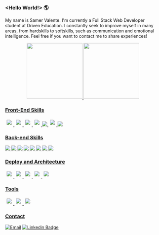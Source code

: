 ### <Hello World!> 🌎

My name is Samer Valente. I'm currently a Full Stack Web Developer student at Driven Education. I constantly seek to improve myself in many areas, from hardskills to softskills, such as communication and emotional intelligence. Feel free if you want to contact me to share experiences!

<div align="center">
  <a href="https://github.com/samervalente">
  <img height="180em" src="https://github-readme-stats.vercel.app/api?username=samervalente&show_icons=true&theme=dracula&include_all_commits=true&count_private=true" />
  <img height="180em" src="https://github-readme-stats.vercel.app/api/top-langs/?username=samervalente&layout=compact&langs_count=7&theme=dracula" />
</div>


  
### Front-End Skills
  <div>
    <img style='margin: 5px;' src="https://img.shields.io/badge/CSS3%20-%2320232a.svg?&style=for-the-badge&color=1572B6&logo=CSS3&logoColor=ffffff"/>
    <img style='margin: 5px;' src="https://img.shields.io/badge/HTML5%20-%2320232a.svg?&style=for-the-badge&color=E34F26&logo=HTML5&logoColor=ffffff"/>
    <img style='margin: 5px;' src="https://img.shields.io/badge/Sass-CC6699?style=for-the-badge&logo=sass&logoColor=white"/>
     <img style='margin: 5px;' src="https://img.shields.io/badge/javascript%20-%2320232a.svg?&style=for-the-badge&color=F7DF1E&logo=javascript&logoColor=000000" />
    <img src="https://img.shields.io/badge/React-20232A?style=for-the-badge&logo=react&logoColor=61DAFB" />
     <img style='margin: 5px;' src="https://img.shields.io/badge/styled components%20-%2320232a.svg?&style=for-the-badge&color=DB7093&logo=styled-            components&logoColor=ffffff"/>
    <img src="https://img.shields.io/badge/Cypress-17202C?style=for-the-badge&logo=cypress&logoColor=white" />
  </div>
  
### Back-end Skills
  <div> 
    <img src="https://img.shields.io/badge/Node.js-339933?style=for-the-badge&logo=nodedotjs&logoColor=white" />
    <img src="https://img.shields.io/badge/TypeScript-007ACC?style=for-the-badge&logo=typescript&logoColor=white" />
    <img src="https://img.shields.io/badge/Express.js-000000?style=for-the-badge&logo=express&logoColor=white" />
    <img src="https://img.shields.io/badge/MongoDB-4EA94B?style=for-the-badge&logo=mongodb&logoColor=white" />
    <img src="https://img.shields.io/badge/PostgreSQL-316192?style=for-the-badge&logo=postgresql&logoColor=white" />
    <img src="https://img.shields.io/badge/Prisma-3982CE?style=for-the-badge&logo=Prisma&logoColor=white" />
    <img src="https://img.shields.io/badge/Jest-C21325?style=for-the-badge&logo=jest&logoColor=white" />
    <img src="https://img.shields.io/badge/JWT-000000?style=for-the-badge&logo=JSON%20web%20tokens&logoColor=white" />
    
    
  </div>

### Deploy and Architecture
  <div> 
    <img style='margin: 5px;' src="https://img.shields.io/badge/Heroku%20-%2320232a.svg?&style=for-the-badge&color=430098&logo=Heroku&logoColor=ffffff"/>     <img style='margin: 5px;' src="https://img.shields.io/badge/Vercel%20-%2320232a.svg?&style=for-the-badge&color=000000&logo=Vercel&logoColor=ffffff"/>
    <img style='margin: 5px;' src="https://img.shields.io/badge/Amazon_AWS-FF9900?style=for-the-badge&logo=amazonaws&logoColor=white"/>
    <img style='margin: 5px;' src="https://img.shields.io/badge/Nginx-009639?style=for-the-badge&logo=nginx&logoColor=white"/>
    <img style='margin: 5px;' src="https://img.shields.io/badge/Docker-2CA5E0?style=for-the-badge&logo=docker&logoColor=white"/>
  </div>
  
### Tools
 <div> 
    <img style='margin: 5px;' src="https://img.shields.io/badge/Slack-4A154B?style=for-the-badge&logo=slack&logoColor=white"/>     
    <img style='margin: 5px;' src="https://img.shields.io/badge/Trello-0052CC?style=for-the-badge&logo=trello&logoColor=white"/>
    <img style='margin: 5px;' src="https://img.shields.io/badge/GitHub_Actions-2088FF?style=for-the-badge&logo=github-actions&logoColor=white"/>
  </div>
 
### Contact
<div align="left">
  
  [![Email](https://img.shields.io/badge/Gmail-D14836?style=for-the-badge&logo=gmail&logoColor=white)](mailto:samervalente@gmail.com)
  [![Linkedin Badge](https://img.shields.io/badge/LinkedIn-0077B5?style=for-the-badge&logo=linkedin&logoColor=white)](https://www.linkedin.com/in/samervalente/)
</div>

  
  
  

